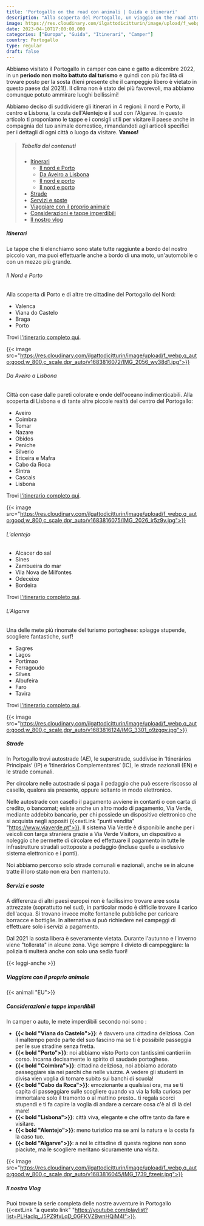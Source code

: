 ```yaml
---
title: 'Portogallo on the road con animali | Guida e itinerari'
description: "Alla scoperta del Portogallo, un viaggio on the road attraverso Porto e Lisbona fino a raggiungere le scogliere l'Algarve. Itinerari completi per tutti i gusti"
image: https://res.cloudinary.com/ilgattodicitturin/image/upload/f_webp,q_auto:good,w_800,c_scale,dpr_auto/v1683816018/IMG_1491_f1hx1p.jpg
date: 2023-04-10T17:00:00.000
categories: ["Europa", "Guida", "Itinerari", "Camper"]
country: Portogallo 
type: regular
draft: false
---
```


Abbiamo visitato il Portogallo in camper con cane e gatto a dicembre 2022, in un **periodo non molto battuto dal turismo** e quindi con più facilità di trovare posto per la sosta (tieni presente che il campeggio libero è vietato in questo paese dal 2021!). Il clima non è stato dei più favorevoli, ma abbiamo comunque potuto ammirare luoghi bellissimi!

Abbiamo deciso di suddividere gli itinerari in 4 regioni: il nord e Porto, il centro e Lisbona, la costa dell'Alentejo e il sud con l'Algarve. In questo articolo ti proponiamo le tappe e i consigli utili per visitare il paese anche in compagnia del tuo animale domestico, rimandandoti agli articoli specifici per i dettagli di ogni città o luogo da visitare.
**Vamos!**

> ##### Tabella dei contenuti
> - [Itinerari](#itinerari)
>    - [Il nord e Porto](#il-nord-e-porto)
>    - [Da Aveiro a Lisbona](#da-aveiro-a-lisbona)
>    - [Il nord e porto]()
>    - [Il nord e porto]()
> - [Strade](#strade)
> - [Servizi e soste](#servizi-e-soste)
> - [Viaggiare con il proprio animale](#viaggiare-con-il-proprio-animale)
> - [Considerazioni e tappe imperdibili](#considerazioni-e-tappe-imperdibili)
> - [Il nostro vlog](#Vlog)
     <!-- - [Le nostre mappe](#Mappe) -->

##### Itinerari
Le tappe che ti elenchiamo sono state tutte raggiunte a bordo del nostro piccolo van, ma puoi effettuarle anche a bordo di una moto, un'automobile o con un mezzo più grande. 

###### Il Nord e Porto
Alla scoperta di Porto e di altre tre cittadine del Portogallo del Nord:

- Valenca
- Viana do Castelo
- Braga
- Porto

Trovi [l'itinerario completo qui](/blog/viaggio-portogallo-del-nord-e-porto-informazioni-e-itinerari/).

{{< image src="https://res.cloudinary.com/ilgattodicitturin/image/upload/f_webp,q_auto:good,w_800,c_scale,dpr_auto/v1683816072/IMG_2056_wv38d1.jpg">}}

###### Da Aveiro a Lisbona
Città con case dalle pareti colorate e onde dell'oceano indimenticabili. Alla scoperta di Lisbona e di tante altre piccole realtà del centro del Portogallo:

- Aveiro 
- Coimbra
- Tomar
- Nazare 
- Obidos 
- Peniche
- Silverio 
- Ericeira e Mafra
- Cabo da Roca
- Sintra
- Cascais
- Lisbona

Trovi [l'itinerario completo qui](/blog/viaggio-portogallo-centro-e-lisbona-itinerari/).

{{< image src="https://res.cloudinary.com/ilgattodicitturin/image/upload/f_webp,q_auto:good,w_800,c_scale,dpr_auto/v1683816075/IMG_2026_ir5z9v.jpg">}}

###### L'alentejo

- Alcacer do sal 
- Sines 
- Zambueira do mar
- Vila Nova de Milfontes
- Odeceixe 
- Bordeira

Trovi [l'itinerario completo qui](/blog/viaggio-portogallo-e-alentejo-itinerari/).

###### L'Algarve
Una delle mete più rinomate del turismo portoghese: spiagge stupende, scogliere fantastiche, surf!

- Sagres 
- Lagos
- Portimao 
- Ferragoudo
- Silves
- Albufeira
- Faro
- Tavira

Trovi [l'itinerario completo qui](/blog/viaggio-portogallo-algarve-itinerari/).

{{< image src="https://res.cloudinary.com/ilgattodicitturin/image/upload/f_webp,q_auto:good,w_800,c_scale,dpr_auto/v1683816124/IMG_3301_o9zgqv.jpg">}}

##### Strade 
In Portogallo trovi autostrade (AE), le superstrade, suddivise in ‘Itinerários Principais’ (IP) e ‘Itinerários Complementares’ (IC), le strade nazionali (EN) e le strade comunali.

Per circolare nelle autostrade si paga il pedaggio che può essere riscosso al casello, qualora sia presente, oppure soltanto in modo elettronico.

Nelle autostrade con casello il pagamento avviene in contanti o con carta di credito, o bancomat; esiste anche un altro modo di pagamento, Via Verde, mediante addebito bancario, per chi possiede un dispositivo elettronico che si acquista negli appositi {{<extLink "punti vendita" "https://www.viaverde.pt">}}. 
Il sistema Via Verde è disponibile anche per i veicoli con targa straniera grazie a Via Verde Visitors, un dispositivo a noleggio che permette di circolare ed effettuare il pagamento in tutte le infrastrutture stradali sottoposte a pedaggio (incluse quelle a esclusivo sistema elettronico e i ponti). 

Noi abbiamo percorso solo strade comunali e nazionali, anche se in alcune tratte il loro stato non era ben mantenuto. 

##### Servizi e soste
A differenza di altri paesi europei non è facilissimo trovare aree sosta attrezzate (soprattutto nel sud), in particolar modo è difficile trovare il carico dell'acqua. Si trovano invece molte fontanelle pubbliche per caricare borracce e bottiglie. 
In alternativa si può richiedere nei campeggi di effettuare solo i servizi a pagamento.

Dal 2021 la sosta libera è severamente vietata. Durante l'autunno e l'inverno viene "tollerata" in alcune zona. Vige sempre il divieto di campeggiare: la polizia ti multerà anche con solo una sedia fuori!

{{< leggi-anche >}}

##### Viaggiare con il proprio animale
{{< animali "EU">}}

##### Considerazioni e tappe imperdibili
In camper o auto, le mete imperdibili secondo noi sono :
-   **{{< bold "Viana do Castelo">}}**: è davvero una cittadina deliziosa. Con il maltempo perde parte del suo fascino ma se ti è possibile passeggia per le sue stradine senza fretta. 
-   **{{< bold "Porto">}}**: noi abbiamo visto Porto con tantissimi cantieri in corso. Incarna decisamente lo spirito di saudade portoghese. 
-   **{{< bold "Coimbra">}}**: cittadina deliziosa, noi abbiamo adorato passeggiare sia nei parchi che nelle viuzze. A vedere gli studenti in divisa vien voglia di tornare subito sui banchi di scuola!
-   **{{< bold "Cabo da Roca">}}**: emozionante a qualsiasi ora, ma se ti capita di passeggiare sulle scogliere quando va via la folla curiosa per immortalare solo il tramonto o al mattino presto.. ti regala scorci stupendi e ti fa capire la voglia di andare a cercare cosa c'è al di là del mare!
-   **{{< bold "Lisbona">}}**: città viva, elegante e che offre tanto da fare e visitare.
-   **{{< bold "Alentejo">}}**: meno turistico ma se ami la natura e la costa fa la caso tuo.
-   **{{< bold "Algarve">}}**: a noi le cittadine di questa regione non sono piaciute, ma le scogliere meritano sicuramente una visita. 

{{< image src="https://res.cloudinary.com/ilgattodicitturin/image/upload/f_webp,q_auto:good,w_800,c_scale,dpr_auto/v1683816045/IMG_1739_fzeeir.jpg">}}

##### Il nostro Vlog 
Puoi trovare la serie completa delle nostre avventure in Portogallo {{<extLink "a questo link" "https://youtube.com/playlist?list=PLHaclq_J5PZ9fxLqD_0GFKVZBwnHQiM4I">}}.


<!-- <div id="Mappe"></div> -->

<!-- ##### Le nostre mappe -->
<!-- {{< gmap "https://www.google.com/maps/d/u/0/embed?mid=1iWT57E7IXes2FIwpnvDKgvbrL740gmU&ehbc=2E312F">}} -->

 